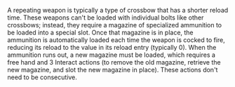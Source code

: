 A repeating weapon is typically a type of crossbow that has a shorter reload time. These weapons can't be loaded with individual bolts like other crossbows; instead, they require a magazine of specialized ammunition to be loaded into a special slot. Once that magazine is in place, the ammunition is automatically loaded each time the weapon is cocked to fire, reducing its reload to the value in its reload entry (typically 0). When the ammunition runs out, a new magazine must be loaded, which requires a free hand and 3 Interact actions (to remove the old magazine, retrieve the new magazine, and slot the new magazine in place). These actions don't need to be consecutive.